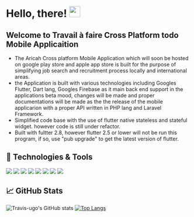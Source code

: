 


# Hello, there! <img src="https://raw.githubusercontent.com/MartinHeinz/MartinHeinz/master/wave.gif" width="30px">
## Welcome to Travail à faire Cross Platform todo Mobile Applicaition
- The Aricah Cross platform Mobile Application which will soon be hosted on google play store and apple app store is built for the purpose of simplifying job search and recruitment process locally and international areas. 
- the Application is built with various technologies including Googles Flutter, Dart lang, Googles Firebase as it main back end support in the applications beta mood, changes will be made and proper documentations will be made as the the release of the mobile applicarion with a proper API written in PHP lang and Laravel Framework.
- Simplified code base with the use of flutter native stateless and stateful widget. however code is still under refactor.
- Built with fultter 2.8, however flutter 2.5 or lower will not be run this program, if so, use "pub upgrade" to get the latest version of flutter.
<!-- - For proper code documentation, check out the readme file in the "LIB" folder. -->


## 🔧 Technologies & Tools
![](https://img.shields.io/badge/OS-macOS-informational?style=flat&logo=apple&logoColor=Grey&color=808080)
![](https://img.shields.io/badge/Editor-IntelliJIDEA-informational?style=flat&logo=intellij-idea&logoColor=cyan&color=000000)
![](https://img.shields.io/badge/Editor-Visual_Studio_Code-informational?style=flat&logo=visual%20studio%20code&logoColor=cyan&color=0078D4)
![](https://img.shields.io/badge/Editor-Xcode-informational?style=flat&logo=Xcode&logoColor=cyan&color=0078D4)
![](https://img.shields.io/badge/Editor-Android_Studio-informational?style=flat&logo=android-studio&logoColor=cyan&color=3DDC84)
![](https://img.shields.io/badge/Code-Dart-informational?style=flat&logo=Dart&logoColor=aqua&color=87ceeb)
![](https://img.shields.io/badge/Framework-Flutter-informational?style=flat&logo=flutter&logoColor=cyan&color=00FFFF)
![](https://img.shields.io/badge/SQLite-07405E?style=for-the-badge&logo=sqlite&logoColor=white)

## &#x1f4c8; GitHub Stats

![Travis-ugo's GitHub stats](https://github-readme-stats.vercel.app/api?username=Travis-ugo&show_icons=true&theme=dark)
[![Top Langs](https://github-readme-stats.vercel.app/api/top-langs/?username=Travis-ugo&hide=python,Ruby,PowerShell&layout=compact&theme=dark)](https://github.com/Travis-ugo/Mobile_HR)



